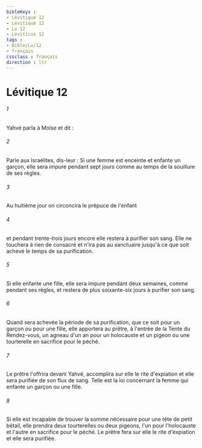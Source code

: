 ```yaml
---
bibleKeys : 
- Lévitique 12
- Lévitique 12
- Lv 12
- Leviticus 12
tags : 
- Bible/Lv/12
- français
cssclass : français
direction : ltr
---
```


# Lévitique 12

###### 1
Yahvé parla à Moïse et dit : 
###### 2
Parle aux Israélites, dis-leur : Si une femme est enceinte et enfante un garçon, elle sera impure pendant sept jours comme au temps de la souillure de ses règles. 
###### 3
Au huitième jour on circoncira le prépuce de l'enfant 
###### 4
et pendant trente-trois jours encore elle restera à purifier son sang. Elle ne touchera à rien de consacré et n'ira pas au sanctuaire jusqu'à ce que soit achevé le temps de sa purification. 
###### 5
Si elle enfante une fille, elle sera impure pendant deux semaines, comme pendant ses règles, et restera de plus soixante-six jours à purifier son sang. 
###### 6
Quand sera achevée la période de sa purification, que ce soit pour un garçon ou pour une fille, elle apportera au prêtre, à l'entrée de la Tente du Rendez-vous, un agneau d'un an pour un holocauste et un pigeon ou une tourterelle en sacrifice pour le péché. 
###### 7
Le prêtre l'offrira devant Yahvé, accomplira sur elle le rite d'expiation et elle sera purifiée de son flux de sang. Telle est la loi concernant la femme qui enfante un garçon ou une fille. 
###### 8
Si elle est incapable de trouver la somme nécessaire pour une tête de petit bétail, elle prendra deux tourterelles ou deux pigeons, l'un pour l'holocauste et l'autre en sacrifice pour le péché. Le prêtre fera sur elle le rite d'expiation et elle sera purifiée. 
